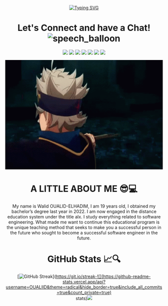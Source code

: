 <div align="center">
            
[![Typing SVG](https://readme-typing-svg.herokuapp.com?font=Lora&weight=700&size=27&pause=1000&color=65FF00&background=F9FFF400&center=true&vCenter=true&width=500&height=60&lines=%F0%9F%91%8BHey+there+it's+me;%E2%95%B0%E2%9C%A7OUALID+ELHADIM%E2%80%A2%E2%80%A2%E1%9D%B0%F0%9F%92%93;+I'm+a+19-year-old+%F0%9F%99%8B;I'living++in+%F0%9F%87%B2%F0%9F%87%A6+Morocco;%F0%9F%92%BB+I'm+obsessed+with+coding;I'Love+learning+new+things+%F0%9F%A7%91%E2%80%8D%F0%9F%92%BB;I'm+software+atengineer+at+ALX%F0%9F%98%8E)](https://git.io/typing-svg)

<h1>
<div align="center"> Let's Connect and have a Chat!<g-emoji class="g-emoji" alias="speech_balloon" fallback-src="https://github.githubassets.com/images/icons/emoji/unicode/1f4ac.png"><img class="emoji" alt="speech_balloon" height="20" width="20" src="https://github.githubassets.com/images/icons/emoji/unicode/1f4ac.png"></g-emoji></div>
</h1>


<div align="center"><p><a href="https://twitter.com/walid_|   ELHADIM" target="_blank"><img
            src="https://img.shields.io/badge/|-OUALID-blue?logo=twitter&style=for-the-badge"/></a> <a href="https://www.facebook.com/walid.hdm.33" target="_blank"><img
            src="https://img.shields.io/badge/|-OUALID-blue?logo=facebook&style=for-the-badge"/></a> <a href="https://www.instagram.com/walid.hdm/" target="_blank"><img
            src="https://img.shields.io/badge/|-OUALID-blue?logo=instagram&style=for-the-badge"/></a> <a href="mailto:walid ELHADIM8@gmail.com"><img
            src="https://img.shields.io/badge/|-OUALID-blue?logo=gmail&style=for-the-badge"/></a> <a href="https://www.linkedin.com/in/walid-ELHADIM-752a04268" target="_blank"><img
            src="https://img.shields.io/badge/%7C-OUALID-blue?style=for-the-badge&logo=linkedin"/></a> <a href="https://wa.me//+212606956478"><img
            src="https://img.shields.io/badge/|-OUALID-blue?logo=WhatsApp&style=for-the-badge"/></a> <a href=https://t.me/Walid_Hdm_2004 target="_blank"><img
            src="https://img.shields.io/badge/|-OUALID-blue?logo=telegram&style=for-the-badge"/></a></p></div>
                 
 <div align="center">          
<img src="PIPLO1/s9.gif" alt="coding" width="700px" height="350px" /></div>
       
            
<h1><a>A LITTLE ABOUT ME 😎💻<a></h1>
<p dir="auto">My name is Walid OUALID-ELHADIM, I am 19 years old, I obtained my bachelor’s degree last year in 2022. I am now engaged in the distance education system under the title alx. I study everything related to software engineering. What made me want to continue this educational program is the unique teaching method that seeks to make you a successful person in the future who sought to become a successful software engineer in the future.</p></h1>

# GitHub Stats 📈🔍


[![GitHub Streak](https://streak-stats.demolab.com?user=OUALIID&theme=highcontrast&hide_border=true&border_radius=3.5&border=EB5454&stroke=EB5454&ring=EB5454&background=45%2CEB545400%2C2000EBFE)](https://git.io/streak-![](https://github-readme-stats.vercel.app/api?username=OUALIID&theme=radical&hide_border=true&include_all_commits=true&count_private=true)  
stats)![](https://github-readme-stats.vercel.app/api/top-langs/?username=OUALIID&theme=radical&hide_border=true&include_all_commits=true&count_private=true&layout=compact)         

      
            
       
